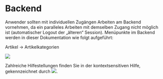 # Backend

Anwender sollten mit individuellen Zugängen Arbeiten am Backend vornehmen, da ein paralleles Arbeiten mit demselben Zugang nicht möglich ist (automatischer Logout der „älteren“ Session).
Menüpunkte im Backend werden in dieser Dokumentation wie folgt aufgeführt:

Artikel → Artikelkategorien

![](Chameleon_Anwenderdokumentation_Standardshop_V6.png)

Zahlreiche Hilfestellungen finden Sie in der kontextsensitiven Hilfe, gekennzeichnet durch ![](bildfragezeichen.png).